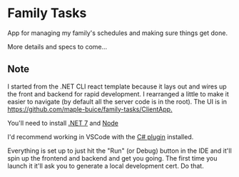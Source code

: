 # Family Tasks

App for managing my family's schedules and making sure things get done.

More details and specs to come...

## Note

I started from the .NET CLI react template because it lays out and wires up the front and backend for rapid development. I rearranged a little to make it easier to navigate (by default all the server code is in the root). The UI is in [https://github.com/maple-buice/family-tasks/ClientApp. ](https://github.com/maple-buice/family-tasks/tree/main/ClientApp)

You'll need to install [.NET 7](https://dotnet.microsoft.com/en-us/download) and [Node](https://nodejs.org/en)

I'd recommend working in VSCode with the [C# plugin](https://marketplace.visualstudio.com/items?itemName=ms-dotnettools.csharp) installed.

Everything is set up to just hit the "Run" (or Debug) button in the IDE and it'll spin up the frontend and backend and get you going. The first time you launch it it'll ask you to generate a local development cert. Do that.
